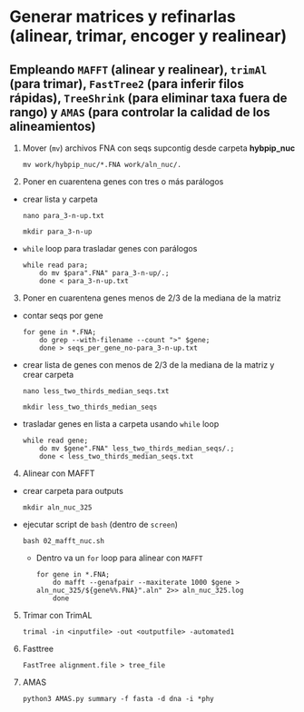 # Generar matrices y refinarlas (alinear, trimar,  encoger y realinear)
## Empleando `MAFFT` (alinear y realinear), `trimAl` (para trimar), `FastTree2` (para inferir filos rápidas), `TreeShrink` (para eliminar taxa fuera de rango) y `AMAS` (para controlar la calidad de los alineamientos)  
1. Mover (`mv`) archivos FNA con seqs supcontig desde carpeta **hybpip_nuc**
    ```
    mv work/hybpip_nuc/*.FNA work/aln_nuc/.
    ```
2. Poner en cuarentena genes con tres o más parálogos
- crear lista y carpeta
    ```
    nano para_3-n-up.txt

    mkdir para_3-n-up
    ```
- `while` loop para trasladar genes con parálogos
    ```
    while read para; 
        do mv $para".FNA" para_3-n-up/.; 
        done < para_3-n-up.txt
    ```
3. Poner en cuarentena genes menos de 2/3 de la mediana de la matriz  
- contar seqs por gene
    ```
    for gene in *.FNA; 
        do grep --with-filename --count ">" $gene; 
        done > seqs_per_gene_no-para_3-n-up.txt
    ```
- crear lista de genes con menos de 2/3 de la mediana de la matriz y crear carpeta
    ```
    nano less_two_thirds_median_seqs.txt

    mkdir less_two_thirds_median_seqs
    ```
- trasladar genes en lista a carpeta usando `while` loop
    ```
    while read gene; 
        do mv $gene".FNA" less_two_thirds_median_seqs/.; 
        done < less_two_thirds_median_seqs.txt
    ```
4. Alinear con MAFFT
- crear carpeta para outputs
    ```
    mkdir aln_nuc_325
    ```
- ejecutar script de `bash` (dentro de `screen`)
    ```
    bash 02_mafft_nuc.sh
    ```
    - Dentro va un `for` loop para alinear con `MAFFT`
        ```
        for gene in *.FNA;
            do mafft --genafpair --maxiterate 1000 $gene > aln_nuc_325/${gene%%.FNA}".aln" 2>> aln_nuc_325.log
            done
        ```
5. Trimar con TrimAL
       
     ```
    trimal -in <inputfile> -out <outputfile> -automated1
     ```

6. Fasttree
     ```
    FastTree alignment.file > tree_file 
     ```

6. AMAS
     ```
    python3 AMAS.py summary -f fasta -d dna -i *phy 
     ```

